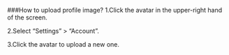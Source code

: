 ###How to upload profile image?
1.Click the avatar in the upper-right hand of the screen.

2.Select “Settings” > “Account”.

3.Click the avatar to upload a new one.
